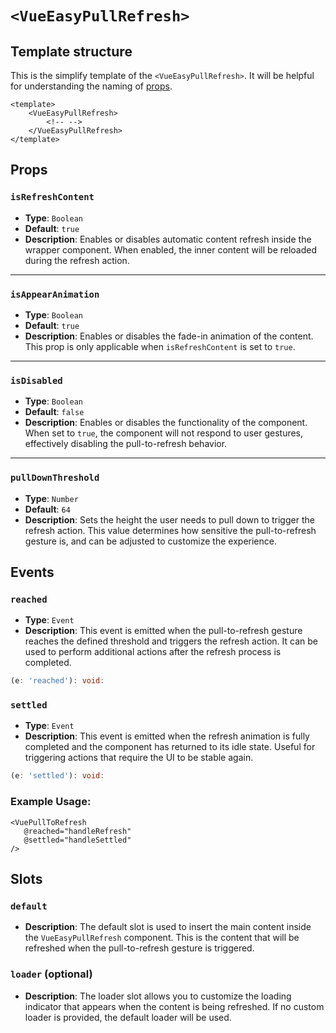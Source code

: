 # **`<VueEasyPullRefresh>`**

## Template structure
This is the simplify template of the `<VueEasyPullRefresh>`. It will be helpful for understanding the naming of [props](#props).

```vue
<template>
    <VueEasyPullRefresh>
        <!-- -->
    </VueEasyPullRefresh>
</template>
```

## Props

### **`isRefreshContent`**
- **Type**: `Boolean`
- **Default**: `true`
- **Description**: Enables or disables automatic content refresh inside the wrapper component. When enabled, the inner content will be reloaded during the refresh action.

---

### **`isAppearAnimation`**
- **Type**: `Boolean`
- **Default**: `true`
- **Description**: Enables or disables the fade-in animation of the content. This prop is only applicable when `isRefreshContent` is set to `true`.

---

### **`isDisabled`**
- **Type**: `Boolean`
- **Default**: `false`
- **Description**: Enables or disables the functionality of the component. When set to `true`, the component will not respond to user gestures, effectively disabling the pull-to-refresh behavior.

---

### **`pullDownThreshold`**
- **Type**: `Number`
- **Default**: `64`
- **Description**: Sets the height the user needs to pull down to trigger the refresh action. This value determines how sensitive the pull-to-refresh gesture is, and can be adjusted to customize the experience.

## Events

### **`reached`**
- **Type**: `Event`
- **Description**: This event is emitted when the pull-to-refresh gesture reaches the defined threshold and triggers the refresh action. It can be used to perform additional actions after the refresh process is completed.
```ts
(e: 'reached'): void:
```

### **`settled`**
- **Type**: `Event`
- **Description**: This event is emitted when the refresh animation is fully completed and the component has returned to its idle state. Useful for triggering actions that require the UI to be stable again.
```ts
(e: 'settled'): void:
```

### Example Usage:
```vue
<VuePullToRefresh
   @reached="handleRefresh"
   @settled="handleSettled"
/>
```

## Slots

### **`default`**
- **Description**: The default slot is used to insert the main content inside the `VueEasyPullRefresh` component. This is the content that will be refreshed when the pull-to-refresh gesture is triggered.

### **`loader`** (optional)
- **Description**: The loader slot allows you to customize the loading indicator that appears when the content is being refreshed. If no custom loader is provided, the default loader will be used.



